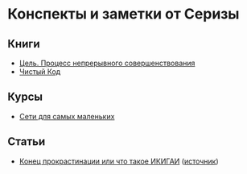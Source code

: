 # Конспекты и заметки от Серизы
## Книги
* [Цель. Процесс непрерывного совершенствования](./Books/ЦельНепрерывноеСовершенствование.md)
* [Чистый Код](./Books/CleanCode/README.md)

## Курсы
* [Сети для самых маленьких](./Courses/СетиДляСамыхМаленьких/README.md)

## Cтатьи
* [Конец прокрастинации или что такое ИКИГАИ](https://github.com/Seryiza/StudentNotes/blob/master/Articles/%D0%9A%D0%BE%D0%BD%D0%B5%D1%86%D0%9F%D1%80%D0%BE%D0%BA%D1%80%D0%B0%D1%81%D1%82%D0%B8%D0%BD%D0%B0%D1%86%D0%B8%D0%B8%D0%98%D0%BB%D0%B8%D0%A7%D1%82%D0%BE%D0%A2%D0%B0%D0%BA%D0%BE%D0%B5%D0%98%D0%9A%D0%98%D0%93%D0%90%D0%98.md) ([источник](https://habrahabr.ru/company/oleg-bunin/blog/352072))